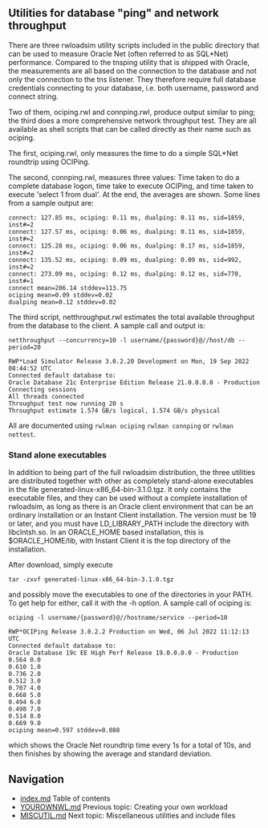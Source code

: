 ## Utilities for database "ping" and network throughput

There are three rwloadsim utility scripts included in the public directory that can
be used to measure Oracle Net (often referred to as SQL\*Net) performance.
Compared to the tnsping utility that is shipped with Oracle, 
the measurements are all based on the connection to the database
and not only the connection to the tns listener.
They therefore require full database credentials connecting to your
database, i.e. both username, password and connect string.

Two of them, ociping.rwl and connping.rwl, produce output similar to
ping; the third does a more comprehensive network throughput test.
They are all available as shell scripts that can be called directly
as their name such as ociping.

The first, ociping.rwl, only measures the time to do a simple SQL\*Net roundtrip using
OCIPing.

The second, connping.rwl, measures three values:
Time taken to do a complete database logon, time take to execute OCIPing, 
and time taken to execute 'select 1 from dual'.
At the end, the averages are shown.
Some lines from a sample output are:
```
connect: 127.85 ms, ociping: 0.11 ms, dualping: 0.11 ms, sid=1859, inst#=2
connect: 127.57 ms, ociping: 0.06 ms, dualping: 0.11 ms, sid=1859, inst#=2
connect: 125.28 ms, ociping: 0.06 ms, dualping: 0.17 ms, sid=1859, inst#=2
connect: 135.52 ms, ociping: 0.09 ms, dualping: 0.09 ms, sid=992, inst#=2
connect: 273.09 ms, ociping: 0.12 ms, dualping: 0.12 ms, sid=770, inst#=1
connect mean=206.14 stddev=113.75
ociping mean=0.09 stddev=0.02
dualping mean=0.12 stddev=0.02
```
The third script, netthroughput.rwl estimates the total available throughput
from the database to the client.
A sample call and output is:
```
netthroughput --concurrency=10 -l username/{password}@//host/db --period=20

RWP*Load Simulator Release 3.0.2.20 Development on Mon, 19 Sep 2022 08:44:52 UTC
Connected default database to:
Oracle Database 21c Enterprise Edition Release 21.0.0.0.0 - Production
Connecting sessions
All threads connected
Throughput test now running 20 s
Throughput estimate 1.574 GB/s logical, 1.574 GB/s physical
```
All are documented using ```rwlman ociping``` ```rwlman connping``` 
or ```rwlman nettest```.

### Stand alone executables

In addition to being part of the full rwloadsim distribution,
the three utilities are distributed together with other as completely stand-alone
executables in the file generated-linux-x86_64-bin-3.1.0.tgz.
It only contains the executable files, and they can be used without a complete installation
of rwloadsim, as long as there is an Oracle client environment that can be an ordinary
installation or an Instant Client installation.
The version must be 19 or later, and you must have LD_LIBRARY_PATH include
the directory with libclntsh.so.
In an ORACLE_HOME based installation, this is $ORACLE_HOME/lib,
with Instant Client it is the top directory of the installation.

After download, simply execute
```
tar -zxvf generated-linux-x86_64-bin-3.1.0.tgz
```
and possibly move the executables to one of the directories in your PATH.
To get help for either, call it with the -h option.
A sample call of ociping is:
```
ociping -l username/{password}@//hostname/service --period=10

RWP*OCIPing Release 3.0.2.2 Production on Wed, 06 Jul 2022 11:12:13 UTC
Connected default database to:
Oracle Database 19c EE High Perf Release 19.0.0.0.0 - Production
0.564 0.0
0.610 1.0
0.736 2.0
0.512 3.0
0.707 4.0
0.668 5.0
0.494 6.0
0.498 7.0
0.514 8.0
0.669 9.0
ociping mean=0.597 stddev=0.088
```
which shows the Oracle Net roundtrip time every 1s for a total of 10s, and then finishes
by showing the average and standard deviation.

## Navigation
* [index.md](index.md#rwpload-simulator-users-guide) Table of contents
* [YOUROWNWL.md](YOUROWNWL.md) Previous topic: Creating your own workload
* [MISCUTIL.md](MISCUTIL.md) Next topic: Miscellaneous utilities and include files
